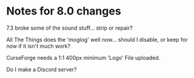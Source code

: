 # Notes for 8.0 changes

7.3 broke some of the sound stuff... strip or repair?

All The Things does the 'moglog' well now... should I disable, or keep for now if it isn't much work?

CurseForge needs a 1:1 400px minimum 'Logo' File uploaded.

Do I make a Discord server?